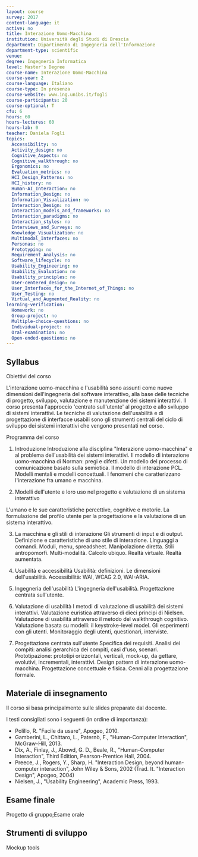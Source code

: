 ```yaml
---
layout: course
survey: 2017
content-language: it
active: no
title: Interazione Uomo-Macchina
institution: Università degli Studi di Brescia
department: Dipartimento di Ingegneria dell'Informazione
department-type: scientific
venue: 
degree: Ingegneria Informatica
level: Master's Degree
course-name: Interazione Uomo-Macchina
course-year: 2
course-language: Italiano
course-type: In presenza
course-website: www.ing.unibs.it/fogli
course-participants: 20
course-optional: T
cfu: 6
hours: 60
hours-lectures: 60
hours-lab: 0
teacher: Daniela Fogli
topics: 
  Accessibility: no 
  Activity_design: no 
  Cognitive_Aspects: no 
  Cognitive_walkthrough: no 
  Ergonomics: no 
  Evaluation_metrics: no 
  HCI_Design_Patterns: no 
  HCI_history: no 
  Human-AI_Interaction: no 
  Information_Design: no 
  Information_Visualization: no 
  Interaction_Design: no 
  Interaction_models_and_frameworks: no 
  Interaction_paradigms: no 
  Interaction_styles: no 
  Interviews_and_Surveys: no 
  Knowledge_Visualization: no 
  Multimodal_Interfaces: no 
  Personas: no 
  Prototyping: no 
  Requirement_Analysis: no 
  Software_lifecycle: no 
  Usability_Engineering: no 
  Usability_Evaluation: no 
  Usability_principles: no 
  User-centered_design: no 
  User_Interfaces_for_the_Internet_of_Things: no 
  User_Testing: no 
  Virtual_and_Augmented_Reality: no 
learning-verification: 
  Homework: no 
  Group-project: no 
  Multiple-choice-questions: no 
  Individual-project: no 
  Oral-examination: no 
  Open-ended-questions: no 
---
```



## Syllabus 
Obiettivi del corso

L'interazione uomo-macchina e l'usabilità sono assunti come nuove dimensioni dell'ingegneria del software interattivo, alla base delle tecniche di progetto, sviluppo, valutazione e manutenzione dei sistemi interattivi. Il corso presenta l'approccio 'centrato sull'utente' al progetto e allo sviluppo di sistemi interattivi. Le tecniche di valutazione dell'usabilità e di progettazione di interfacce usabili sono gli strumenti centrali del ciclo di sviluppo dei sistemi interattivi che vengono presentati nel corso.

Programma del corso

1. Introduzione
Introduzione alla disciplina "Interazione uomo-macchina" e al problema dell'usabilità dei sistemi interattivi. Il modello di interazione uomo-macchina di Norman: pregi e difetti. Un modello del processo di comunicazione basato sulla semiotica. Il modello di interazione PCL. Modelli mentali e modelli concettuali. I fenomeni che caratterizzano l'interazione fra umano e macchina.

2. Modelli dell'utente e loro uso nel progetto e valutazione di un sistema interattivo

L'umano e le sue caratteristiche percettive, cognitive e motorie. La formulazione del profilo utente per la progettazione e la valutazione di un sistema interattivo.

3. La macchina e gli stili di interazione
Gli strumenti di input e di output. Definizione e caratteristiche di uno stile di interazione. Linguaggi a comandi. Moduli, menu, spreadsheet. Manipolazione diretta. Stili antropomorfi. Multi-modalità. Calcolo ubiquo. Realtà virtuale. Realtà aumentata.

4. Usabilità e accessibilità
Usabilità: definizioni. Le dimensioni dell'usabilità. Accessibilità: WAI, WCAG 2.0, WAI-ARIA.

5. Ingegneria dell'usabilità
L'ingegneria dell'usabilità. Progettazione centrata sull'utente.

6. Valutazione di usabilità
I metodi di valutazione di usabilità dei sistemi interattivi. Valutazione euristica attraverso di dieci principi di Nielsen. Valutazione di usabilità attraverso il metodo del walkthrough cognitivo. Valutazione basata su modelli: il keystroke-level model. Gli esperimenti con gli utenti. Monitoraggio degli utenti, questionari, interviste.

7. Progettazione centrata sull'utente
Specifica dei requisiti. Analisi dei compiti: analisi gerarchica dei compiti, casi d'uso, scenari. Prototipazione: prototipi orizzontali, verticali, mock-up, da gettare, evolutivi, incrementali, interattivi. Design pattern di interazione uomo-macchina. Progettazione concettuale e fisica. Cenni alla progettazione formale.



## Materiale di insegnamento 
Il corso si basa principalmente sulle slides preparate dal docente.

I testi consigliati sono i seguenti (in ordine di importanza):
- Polillo, R. "Facile da usare", Apogeo, 2010.
- Gamberini, L., Chittaro, L., Paternò, F., "Human-Computer Interaction", McGraw-Hill, 2013.
- Dix, A., Finlay, J., Abowd, G. D., Beale, R., "Human-Computer Interaction", Third Edition, Pearson-Prentice Hall, 2004.
- Preece, J., Rogers, Y., Sharp, H. "Interaction Design, beyond human-computer interaction", John Wiley & Sons, 2002 (Trad. It. "Interaction Design", Apogeo, 2004)
- Nielsen, J., "Usability Engineering", Academic Press, 1993.

## Esame finale 
Progetto di gruppo;Esame orale

## Strumenti di sviluppo 
Mockup tools
